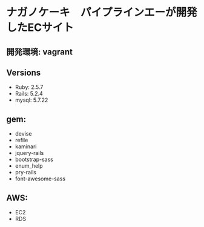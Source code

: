 # ナガノケーキ　パイプラインエーが開発したECサイト

## 開発環境: vagrant
## Versions
* Ruby: 2.5.7
* Rails: 5.2.4
* mysql: 5.7.22

## gem:
* devise
* refile
* kaminari
* jquery-rails
* bootstrap-sass
* enum_help
* pry-rails
* font-awesome-sass

## AWS:
* EC2
* RDS